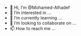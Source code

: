 - 👋 Hi, I’m @Mohamed-Alhadef
- 👀 I’m interested in ...
- 🌱 I’m currently learning ...
- 💞️ I’m looking to collaborate on ...
- 📫 How to reach me ...

<!---
Mohamed-Alhadef/Mohamed-Alhadef is a ✨ special ✨ repository because its `README.md` (this file) appears on your GitHub profile.
You can click the Preview link to take a look at your changes.
--->
